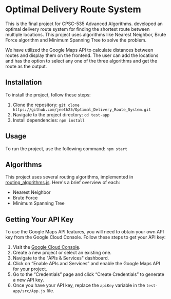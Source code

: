# Optimal Delivery Route System
This is the final project for CPSC-535 Advanced Algorithms. developed an optimal delivery route system for finding the shortest route between multiple locations. This project uses algorithms like Nearest Neighbor, Brute Force algorithm and Minimum Spanning Tree to solve the problem.

We have utilized the Google Maps API to calculate distances between routes and display them on the frontend. The user can add the locations and has the option to select any one of the three algorithms and get the route as the output. 
## Installation

To install the project, follow these steps:

1. Clone the repository: `git clone https://github.com/jeeth25/Optimal_Delivery_Route_System.git`
2. Navigate to the project directory: `cd test-app`
3. Install dependencies: `npm install`

## Usage

To run the project, use the following command: `npm start`

## Algorithms

This project uses several routing algorithms, implemented in [routing_algorithms.js](test-app/src/routing_algorithms.js). Here's a brief overview of each:

- Nearest Neighbor
- Brute Force
- Minimum Spanning Tree

## Getting Your API Key

To use the Google Maps API features, you will need to obtain your own API key from the Google Cloud Console. Follow these steps to get your API key:

1. Visit the [Google Cloud Console](https://console.cloud.google.com/).
2. Create a new project or select an existing one.
3. Navigate to the "APIs & Services" dashboard.
4. Click on “Enable APIs and Services” and enable the Google Maps API for your project.
5. Go to the “Credentials” page and click “Create Credentials” to generate a new API key.
6. Once you have your API key, replace the `apiKey` variable in the `test-app/src/App.js` file.
